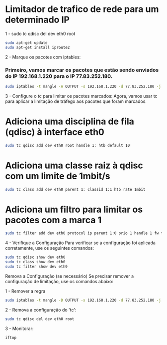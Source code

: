 # Limitador de trafico de rede para um determinado IP

1 - sudo tc qdisc del dev eth0 root

  ```sh
sudo apt-get update
sudo apt-get install iproute2
  ```

2 - Marque os pacotes com iptables:
### Primeiro, vamos marcar os pacotes que estão sendo enviados do IP 192.168.1.220 para o IP 77.83.252.180. ###

```sh
sudo iptables -t mangle -A OUTPUT -s 192.168.1.220 -d 77.83.252.180 -j MARK --set-mark 1
```

3 - Configure o tc para limitar os pacotes marcados:
Agora, vamos usar tc para aplicar a limitação de tráfego aos pacotes que foram marcados.

# Adiciona uma disciplina de fila (qdisc) à interface eth0
```sh
sudo tc qdisc add dev eth0 root handle 1: htb default 10
```
# Adiciona uma classe raiz à qdisc com um limite de 1mbit/s
```sh
sudo tc class add dev eth0 parent 1: classid 1:1 htb rate 1mbit
```
# Adiciona um filtro para limitar os pacotes com a marca 1
```sh
sudo tc filter add dev eth0 protocol ip parent 1:0 prio 1 handle 1 fw flowid 1:1
```

4 - Verifique a Configuração
Para verificar se a configuração foi aplicada corretamente, use os seguintes comandos:
```sh
sudo tc qdisc show dev eth0
sudo tc class show dev eth0
sudo tc filter show dev eth0
```
Remova a Configuração (se necessário)
Se precisar remover a configuração de limitação, use os comandos abaixo:


1 - Remover a regra
```sh
sudo iptables -t mangle -D OUTPUT -s 192.168.1.220 -d 77.83.252.180 -j MARK --set-mark 1
```

2 - Remova a configuração do 'tc':
```sh
sudo tc qdisc del dev eth0 root
```

3 - Monitorar:
```sh
iftop
```


